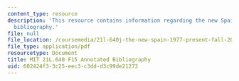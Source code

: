 ```yaml
---
content_type: resource
description: 'This resource contains information regarding the new Spain: Annotated
  bibliography.'
file: null
file_location: /coursemedia/21l-640j-the-new-spain-1977-present-fall-2015/602424f33c25eec3c3ddd3c99de21273_MIT21L_640JF15_Bibliogrphy.pdf
file_type: application/pdf
resourcetype: Document
title: MIT 21L.640 F15 Annotated Bibliography
uid: 602424f3-3c25-eec3-c3dd-d3c99de21273
---
```

